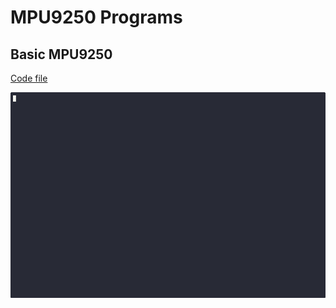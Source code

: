 # MPU9250 Programs

## Basic MPU9250

[Code file](./basic_mpu9250/src/bin/main.rs)

![Output](./basic_mpu9250/basic_mpu9250.gif)
